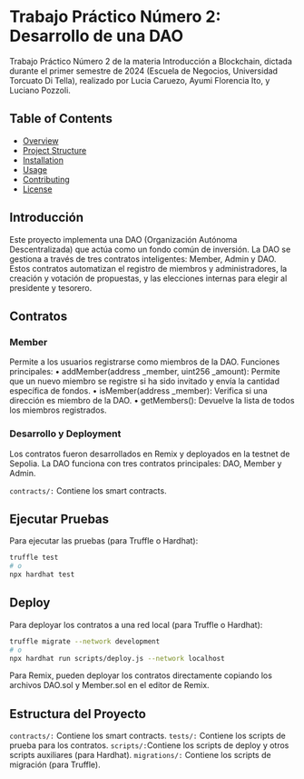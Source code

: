 # Trabajo Práctico Número 2: Desarrollo de una DAO
Trabajo Práctico Número 2 de la materia Introducción a Blockchain, dictada durante el primer semestre de 2024 (Escuela de Negocios, Universidad Torcuato Di Tella), realizado por Lucia Caruezo, Ayumi Florencia Ito, y Luciano Pozzoli. 

## Table of Contents
- [Overview](#overview)
- [Project Structure](#project-structure)
- [Installation](#installation)
- [Usage](#usage)
- [Contributing](#contributing)
- [License](#license)
  
## Introducción
Este proyecto implementa una DAO (Organización Autónoma Descentralizada) que actúa como un fondo común de inversión. La DAO se gestiona a través de tres contratos inteligentes: Member, Admin y DAO. Estos contratos automatizan el registro de miembros y administradores, la creación y votación de propuestas, y las elecciones internas para elegir al presidente y tesorero.

## Contratos
### Member
Permite a los usuarios registrarse como miembros de la DAO. Funciones principales: 
	•	addMember(address _member, uint256 _amount): Permite que un nuevo miembro se registre si ha sido invitado y envía la cantidad específica de fondos.
	•	isMember(address _member): Verifica si una dirección es miembro de la DAO.
	•	getMembers(): Devuelve la lista de todos los miembros registrados.



### Desarrollo y Deployment

Los contratos fueron desarrollados en Remix y deployados en la testnet de Sepolia. 
La DAO funciona con tres contratos principales: DAO, Member y Admin. 

`contracts/:` Contiene los smart contracts.

## Ejecutar Pruebas
Para ejecutar las pruebas (para Truffle o Hardhat):

```bash
truffle test
# o
npx hardhat test
```

## Deploy
Para deployar los contratos a una red local (para Truffle o Hardhat):

```bash
truffle migrate --network development
# o
npx hardhat run scripts/deploy.js --network localhost
```

Para Remix, pueden deployar los contratos directamente copiando los archivos DAO.sol y Member.sol en el editor de Remix.

## Estructura del Proyecto
`contracts/:` Contiene los smart contracts.
`tests/:` Contiene los scripts de prueba para los contratos.
`scripts/:`Contiene los scripts de deploy y otros scripts auxiliares (para Hardhat).
`migrations/:` Contiene los scripts de migración (para Truffle).
